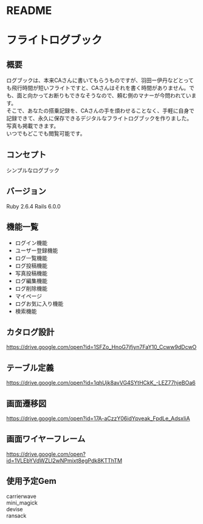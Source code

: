 # README

# フライトログブック

## 概要
ログブックは、本来CAさんに書いてもらうものですが、羽田ー伊丹などとっても飛行時間が短いフライトですと、CAさんはそれを書く時間がありません。でも、面と向かってお断りもできなそうなので、頼む側のマナーが今問われています。  
そこで、あなたの搭乗記録を、CAさんの手を煩わせることなく、手軽に自身で記録できて、永久に保存できるデジタルなフライトログブックを作りました。  
写真も掲載できます。  
いつでもどこでも閲覧可能です。

## コンセプト
シンプルなログブック

## バージョン
Ruby 2.6.4
Rails 6.0.0

## 機能一覧
- ログイン機能	
- ユーザー登録機能	
- ログ一覧機能	
- ログ投稿機能	
- 写真投稿機能	
- ログ編集機能	
- ログ削除機能	
- マイページ	
- ログお気に入り機能	
- 検索機能

## カタログ設計
https://drive.google.com/open?id=1SFZo_HnoG7jfiyn7FaY10_Ccww9dDcwO

## テーブル定義
https://drive.google.com/open?id=1qhUjk8avVG4SYtHCkK_-LEZ77hjeBOa6

## 画面遷移図
https://drive.google.com/open?id=17A-aCzzY06idYpveak_FpdLe_AdsxIiA

## 画面ワイヤーフレーム
https://drive.google.com/open?id=1VLEbYVdWZLl2wNPmixt8egPdk8KTThTM

## 使用予定Gem
carrierwave  
mini_magick  
devise  
ransack  
